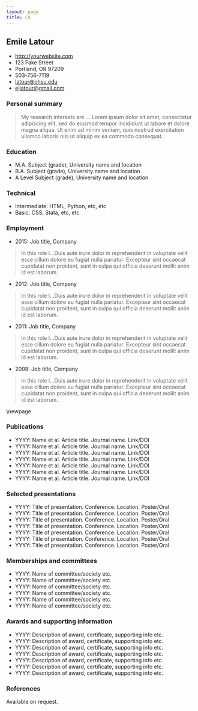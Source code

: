 ```yaml
---
layout: page
title: CV
---
```


## Emile Latour
- http://yourwebsite.com
- 123 Fake Street
- Portland, OR 97209
- 503-756-7119
- latour@ohsu.edu
- ejlatour@gmail.com

### Personal summary

> My research interests are ... Lorem ipsum dolor sit amet, consectetur adipiscing elit, sed do eiusmod tempor incididunt ut labore et dolore magna aliqua. Ut enim ad minim veniam, quis nostrud exercitation ullamco laboris nisi ut aliquip ex ea commodo consequat.

### Education

- M.A.     Subject (grade), University name and location
- B.A.     Subject (grade), University name and location
- A Level  Subject (grade), University name and location

### Technical

- Intermediate: HTML, Python, etc, etc
- Basic: CSS, Stata, etc, etc

### Employment

- 2015: Job title, Company

> In this role I...Duis aute irure dolor in reprehenderit in voluptate velit esse cillum dolore eu fugiat nulla pariatur. Excepteur sint occaecat cupidatat non proident, sunt in culpa qui officia deserunt mollit anim id est laborum.

- 2012: Job title, Company

> In this role I...Duis aute irure dolor in reprehenderit in voluptate velit esse cillum dolore eu fugiat nulla pariatur. Excepteur sint occaecat cupidatat non proident, sunt in culpa qui officia deserunt mollit anim id est laborum.

- 2011: Job title, Company

> In this role I...Duis aute irure dolor in reprehenderit in voluptate velit esse cillum dolore eu fugiat nulla pariatur. Excepteur sint occaecat cupidatat non proident, sunt in culpa qui officia deserunt mollit anim id est laborum.

- 2008: Job title, Company

> In this role I...Duis aute irure dolor in reprehenderit in voluptate velit esse cillum dolore eu fugiat nulla pariatur. Excepteur sint occaecat cupidatat non proident, sunt in culpa qui officia deserunt mollit anim id est laborum.

\newpage

### Publications

- YYYY: Name et al. Article title. Journal name. Link/DOI
- YYYY: Name et al. Article title. Journal name. Link/DOI
- YYYY: Name et al. Article title. Journal name. Link/DOI
- YYYY: Name et al. Article title. Journal name. Link/DOI
- YYYY: Name et al. Article title. Journal name. Link/DOI
- YYYY: Name et al. Article title. Journal name. Link/DOI
- YYYY: Name et al. Article title. Journal name. Link/DOI

### Selected presentations

- YYYY: Title of presentation. Conference. Location. Poster/Oral
- YYYY: Title of presentation. Conference. Location. Poster/Oral
- YYYY: Title of presentation. Conference. Location. Poster/Oral
- YYYY: Title of presentation. Conference. Location. Poster/Oral
- YYYY: Title of presentation. Conference. Location. Poster/Oral
- YYYY: Title of presentation. Conference. Location. Poster/Oral
- YYYY: Title of presentation. Conference. Location. Poster/Oral

### Memberships and committees

- YYYY: Name of committee/society etc.
- YYYY: Name of committee/society etc.
- YYYY: Name of committee/society etc.
- YYYY: Name of committee/society etc.
- YYYY: Name of committee/society etc.
- YYYY: Name of committee/society etc.

### Awards and supporting information

- YYYY: Description of award, certificate, supporting info etc.
- YYYY: Description of award, certificate, supporting info etc.
- YYYY: Description of award, certificate, supporting info etc.
- YYYY: Description of award, certificate, supporting info etc.
- YYYY: Description of award, certificate, supporting info etc.
- YYYY: Description of award, certificate, supporting info etc.
- YYYY: Description of award, certificate, supporting info etc.

### References

Available on request.
